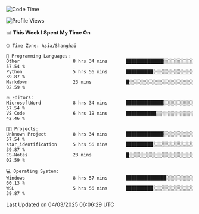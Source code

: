 <!--START_SECTION:waka-->
![Code Time](http://img.shields.io/badge/Code%20Time-2%2C345%20hrs%205%20mins-blue)

![Profile Views](http://img.shields.io/badge/Profile%20Views-2-blue)

📊 **This Week I Spent My Time On** 

```text
🕑︎ Time Zone: Asia/Shanghai

💬 Programming Languages: 
Other                    8 hrs 34 mins       ██████████████░░░░░░░░░░░   57.54 % 
Python                   5 hrs 56 mins       ██████████░░░░░░░░░░░░░░░   39.87 % 
Markdown                 23 mins             █░░░░░░░░░░░░░░░░░░░░░░░░   02.59 % 

🔥 Editors: 
MicrosoftWord            8 hrs 34 mins       ██████████████░░░░░░░░░░░   57.54 % 
VS Code                  6 hrs 19 mins       ███████████░░░░░░░░░░░░░░   42.46 % 

🐱‍💻 Projects: 
Unknown Project          8 hrs 34 mins       ██████████████░░░░░░░░░░░   57.54 % 
star_identification      5 hrs 56 mins       ██████████░░░░░░░░░░░░░░░   39.87 % 
CS-Notes                 23 mins             █░░░░░░░░░░░░░░░░░░░░░░░░   02.59 % 

💻 Operating System: 
Windows                  8 hrs 57 mins       ███████████████░░░░░░░░░░   60.13 % 
WSL                      5 hrs 56 mins       ██████████░░░░░░░░░░░░░░░   39.87 % 
```


 Last Updated on 04/03/2025 06:06:29 UTC
<!--END_SECTION:waka-->